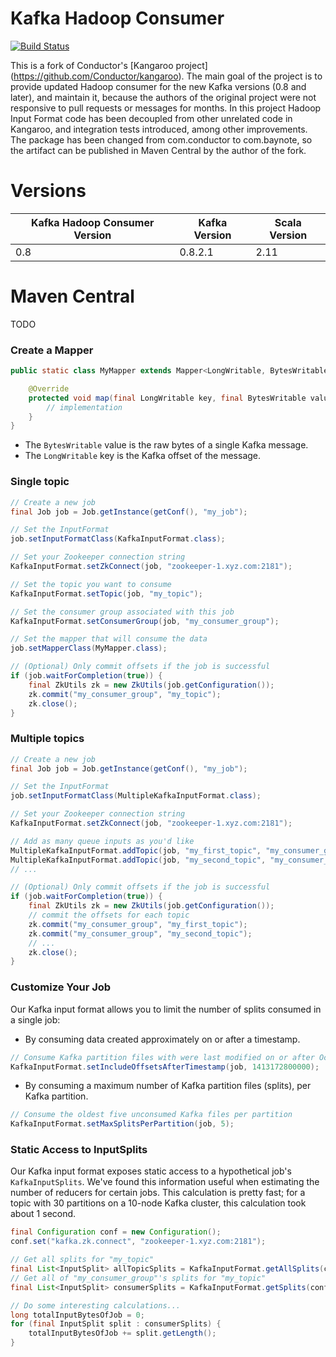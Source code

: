 Kafka Hadoop Consumer
=====================

[![Build Status](https://travis-ci.org/soid/kafka-hadoop-consumer.svg?branch=master)](https://travis-ci.org/soid/kafka-hadoop-consumer)

This is a fork of Conductor's [Kangaroo project] (https://github.com/Conductor/kangaroo).
The main goal of the project is to provide updated Hadoop consumer for the new Kafka versions (0.8 and later), and maintain it, because the authors of the original project were not responsive to pull requests or messages for months.
In this project Hadoop Input Format code has been decoupled from other unrelated code in Kangaroo, and integration tests introduced, among other improvements.
The package has been changed from com.conductor to com.baynote, so the artifact can be published in Maven Central by the author of the fork.

# Versions

| Kafka Hadoop Consumer Version | Kafka Version | Scala Version |
|-------------------------------|---------------|---------------|
| 0.8                           | 0.8.2.1       | 2.11          |


# Maven Central

TODO

### Create a Mapper
```java
public static class MyMapper extends Mapper<LongWritable, BytesWritable, KEY_OUT, VALUE_OUT> {

    @Override
    protected void map(final LongWritable key, final BytesWritable value, final Context context) throws IOException, InterruptedException {
        // implementation
    }
}
```

* The `BytesWritable` value is the raw bytes of a single Kafka message.
* The `LongWritable` key is the Kafka offset of the message.

### Single topic

```java
// Create a new job
final Job job = Job.getInstance(getConf(), "my_job");

// Set the InputFormat
job.setInputFormatClass(KafkaInputFormat.class);

// Set your Zookeeper connection string
KafkaInputFormat.setZkConnect(job, "zookeeper-1.xyz.com:2181");

// Set the topic you want to consume
KafkaInputFormat.setTopic(job, "my_topic");

// Set the consumer group associated with this job
KafkaInputFormat.setConsumerGroup(job, "my_consumer_group");

// Set the mapper that will consume the data
job.setMapperClass(MyMapper.class);

// (Optional) Only commit offsets if the job is successful
if (job.waitForCompletion(true)) {
    final ZkUtils zk = new ZkUtils(job.getConfiguration());
    zk.commit("my_consumer_group", "my_topic");
    zk.close();
}
```

### Multiple topics
```java
// Create a new job
final Job job = Job.getInstance(getConf(), "my_job");

// Set the InputFormat
job.setInputFormatClass(MultipleKafkaInputFormat.class);

// Set your Zookeeper connection string
KafkaInputFormat.setZkConnect(job, "zookeeper-1.xyz.com:2181");

// Add as many queue inputs as you'd like
MultipleKafkaInputFormat.addTopic(job, "my_first_topic", "my_consumer_group", MyMapper.class);
MultipleKafkaInputFormat.addTopic(job, "my_second_topic", "my_consumer_group", MyMapper.class);
// ...

// (Optional) Only commit offsets if the job is successful
if (job.waitForCompletion(true)) {
    final ZkUtils zk = new ZkUtils(job.getConfiguration());
    // commit the offsets for each topic
    zk.commit("my_consumer_group", "my_first_topic");
    zk.commit("my_consumer_group", "my_second_topic");
    // ...
    zk.close();
}
```

### Customize Your Job
Our Kafka input format allows you to limit the number of splits consumed in a single job:
* By consuming data created approximately on or after a timestamp.
```java
// Consume Kafka partition files with were last modified on or after October 13th, 2014
KafkaInputFormat.setIncludeOffsetsAfterTimestamp(job, 1413172800000);
```
* By consuming a maximum number of Kafka partition files (splits), per Kafka partition.
```java
// Consume the oldest five unconsumed Kafka files per partition
KafkaInputFormat.setMaxSplitsPerPartition(job, 5);
```

### Static Access to InputSplits
Our Kafka input format exposes static access to a hypothetical job's `KafkaInputSplits`.  We've found this information useful when estimating the number of reducers for certain jobs.
This calculation is pretty fast; for a topic with 30 partitions on a 10-node Kafka cluster, this calculation took about 1 second.
```java
final Configuration conf = new Configuration();
conf.set("kafka.zk.connect", "zookeeper-1.xyz.com:2181");

// Get all splits for "my_topic"
final List<InputSplit> allTopicSplits = KafkaInputFormat.getAllSplits(conf, "my_topic");
// Get all of "my_consumer_group"'s splits for "my_topic"
final List<InputSplit> consumerSplits = KafkaInputFormat.getSplits(conf, "my_topic", "my_consumer_group");

// Do some interesting calculations...
long totalInputBytesOfJob = 0;
for (final InputSplit split : consumerSplits) {
    totalInputBytesOfJob += split.getLength();
}
```
